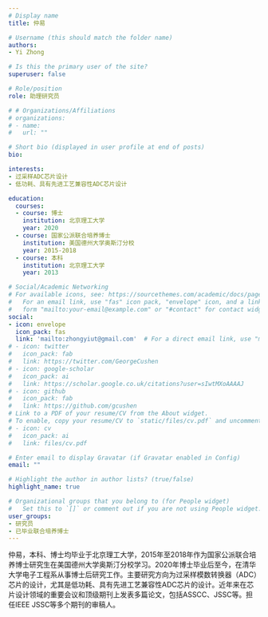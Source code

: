 ```yaml
---
# Display name
title: 仲易

# Username (this should match the folder name)
authors:
- Yi Zhong

# Is this the primary user of the site?
superuser: false

# Role/position
role: 助理研究员

# # Organizations/Affiliations
# organizations:
# - name: 
#   url: ""

# Short bio (displayed in user profile at end of posts)
bio: 

interests:
- 过采样ADC芯片设计
- 低功耗、具有先进工艺兼容性ADC芯片设计

education:
  courses:
  - course: 博士
    institution: 北京理工大学
    year: 2020
  - course: 国家公派联合培养博士
    institution: 美国德州大学奥斯汀分校
    year: 2015-2018    
  - course: 本科
    institution: 北京理工大学
    year: 2013

# Social/Academic Networking
# For available icons, see: https://sourcethemes.com/academic/docs/page-builder/#icons
#   For an email link, use "fas" icon pack, "envelope" icon, and a link in the
#   form "mailto:your-email@example.com" or "#contact" for contact widget.
social:
- icon: envelope
  icon_pack: fas
  link: 'mailto:zhongyiut@gmail.com'  # For a direct email link, use "mailto:test@example.org".
# - icon: twitter
#   icon_pack: fab
#   link: https://twitter.com/GeorgeCushen
# - icon: google-scholar
#   icon_pack: ai
#   link: https://scholar.google.co.uk/citations?user=sIwtMXoAAAAJ
# - icon: github
#   icon_pack: fab
#   link: https://github.com/gcushen
# Link to a PDF of your resume/CV from the About widget.
# To enable, copy your resume/CV to `static/files/cv.pdf` and uncomment the lines below.
# - icon: cv
#   icon_pack: ai
#   link: files/cv.pdf

# Enter email to display Gravatar (if Gravatar enabled in Config)
email: ""

# Highlight the author in author lists? (true/false)
highlight_name: true

# Organizational groups that you belong to (for People widget)
#   Set this to `[]` or comment out if you are not using People widget.
user_groups:
- 研究员
- 已毕业联合培养博士
---
```


仲易，本科、博士均毕业于北京理工大学，2015年至2018年作为国家公派联合培养博士研究生在美国德州大学奥斯汀分校学习。2020年博士毕业后至今，在清华大学电子工程系从事博士后研究工作。主要研究方向为过采样模数转换器（ADC）芯片的设计，尤其是低功耗、具有先进工艺兼容性ADC芯片的设计。近年来在芯片设计领域的重要会议和顶级期刊上发表多篇论文，包括ASSCC、JSSC等。担任IEEE JSSC等多个期刊的审稿人。